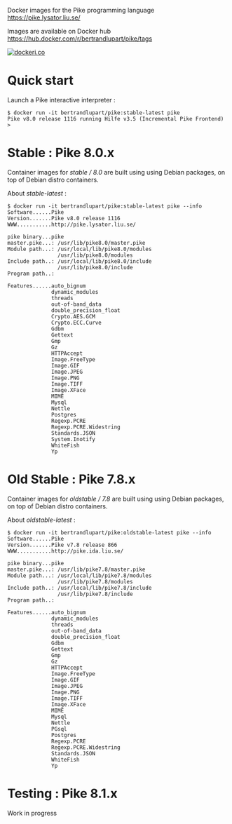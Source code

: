 Docker images for the Pike programming language
https://pike.lysator.liu.se/

Images are available on Docker hub
https://hub.docker.com/r/bertrandlupart/pike/tags

[![dockeri.co](https://dockeri.co/image/bertrandlupart/pike)](https://hub.docker.com/r/bertrandlupart/pike)

# Quick start

Launch a Pike interactive interpreter :

```shell
$ docker run -it bertrandlupart/pike:stable-latest pike
Pike v8.0 release 1116 running Hilfe v3.5 (Incremental Pike Frontend)
>
```



# Stable : Pike 8.0.x

Container images for *stable / 8.0* are built using using Debian packages, on top of Debian distro containers.

About *stable-latest* :

```shell
$ docker run -it bertrandlupart/pike:stable-latest pike --info
Software......Pike
Version.......Pike v8.0 release 1116
WWW...........http://pike.lysator.liu.se/

pike binary...pike
master.pike...: /usr/lib/pike8.0/master.pike
Module path...: /usr/local/lib/pike8.0/modules
                /usr/lib/pike8.0/modules
Include path..: /usr/local/lib/pike8.0/include
                /usr/lib/pike8.0/include
Program path..: 

Features......auto_bignum
              dynamic_modules
              threads
              out-of-band_data
              double_precision_float
              Crypto.AES.GCM
              Crypto.ECC.Curve
              Gdbm
              Gettext
              Gmp
              Gz
              HTTPAccept
              Image.FreeType
              Image.GIF
              Image.JPEG
              Image.PNG
              Image.TIFF
              Image.XFace
              MIME
              Mysql
              Nettle
              Postgres
              Regexp.PCRE
              Regexp.PCRE.Widestring
              Standards.JSON
              System.Inotify
              WhiteFish
              Yp
```

# Old Stable : Pike 7.8.x

Container images for *oldstable / 7.8* are built using using Debian packages, on top of Debian distro containers.

About *oldstable-latest* :

```
$ docker run -it bertrandlupart/pike:oldstable-latest pike --info
Software......Pike
Version.......Pike v7.8 release 866
WWW...........http://pike.ida.liu.se/

pike binary...pike
master.pike...: /usr/lib/pike7.8/master.pike
Module path...: /usr/local/lib/pike7.8/modules
                /usr/lib/pike7.8/modules
Include path..: /usr/local/lib/pike7.8/include
                /usr/lib/pike7.8/include
Program path..: 

Features......auto_bignum
              dynamic_modules
              threads
              out-of-band_data
              double_precision_float
              Gdbm
              Gettext
              Gmp
              Gz
              HTTPAccept
              Image.FreeType
              Image.GIF
              Image.JPEG
              Image.PNG
              Image.TIFF
              Image.XFace
              MIME
              Mysql
              Nettle
              PGsql
              Postgres
              Regexp.PCRE
              Regexp.PCRE.Widestring
              Standards.JSON
              WhiteFish
              Yp
```

# Testing : Pike 8.1.x

Work in progress
